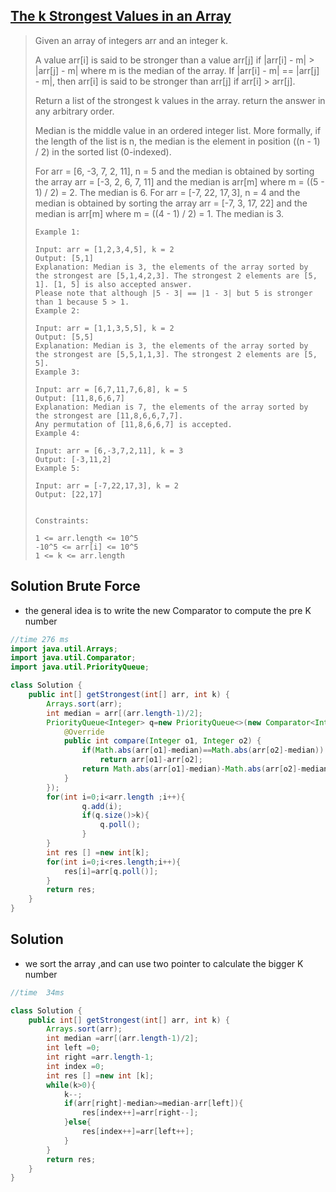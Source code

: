 ## [The k Strongest Values in an Array](https://leetcode-cn.com/problems/the-k-strongest-values-in-an-array/)

> Given an array of integers arr and an integer k.
>
> A value arr[i] is said to be stronger than a value arr[j] if |arr[i] - m| > |arr[j] - m| where m is the median of the array.
> If |arr[i] - m| == |arr[j] - m|, then arr[i] is said to be stronger than arr[j] if arr[i] > arr[j].
>
> Return a list of the strongest k values in the array. return the answer in any arbitrary order.
>
> Median is the middle value in an ordered integer list. More formally, if the length of the list is n, the median is the element in position ((n - 1) / 2) in the sorted list (0-indexed).
>
> For arr = [6, -3, 7, 2, 11], n = 5 and the median is obtained by sorting the array arr = [-3, 2, 6, 7, 11] and the median is arr[m] where m = ((5 - 1) / 2) = 2. The median is 6.
> For arr = [-7, 22, 17, 3], n = 4 and the median is obtained by sorting the array arr = [-7, 3, 17, 22] and the median is arr[m] where m = ((4 - 1) / 2) = 1. The median is 3.
>
> ```
> Example 1:
> 
> Input: arr = [1,2,3,4,5], k = 2
> Output: [5,1]
> Explanation: Median is 3, the elements of the array sorted by the strongest are [5,1,4,2,3]. The strongest 2 elements are [5, 1]. [1, 5] is also accepted answer.
> Please note that although |5 - 3| == |1 - 3| but 5 is stronger than 1 because 5 > 1.
> Example 2:
> 
> Input: arr = [1,1,3,5,5], k = 2
> Output: [5,5]
> Explanation: Median is 3, the elements of the array sorted by the strongest are [5,5,1,1,3]. The strongest 2 elements are [5, 5].
> Example 3:
> 
> Input: arr = [6,7,11,7,6,8], k = 5
> Output: [11,8,6,6,7]
> Explanation: Median is 7, the elements of the array sorted by the strongest are [11,8,6,6,7,7].
> Any permutation of [11,8,6,6,7] is accepted.
> Example 4:
> 
> Input: arr = [6,-3,7,2,11], k = 3
> Output: [-3,11,2]
> Example 5:
> 
> Input: arr = [-7,22,17,3], k = 2
> Output: [22,17]
> 
> 
> Constraints:
> 
> 1 <= arr.length <= 10^5
> -10^5 <= arr[i] <= 10^5
> 1 <= k <= arr.length
> ```
>
> 

## Solution Brute Force

* the general idea is to write the new Comparator to compute the pre K number 

```java
//time 276 ms
import java.util.Arrays;
import java.util.Comparator;
import java.util.PriorityQueue;

class Solution {
    public int[] getStrongest(int[] arr, int k) {
        Arrays.sort(arr);
        int median = arr[(arr.length-1)/2];
        PriorityQueue<Integer> q=new PriorityQueue<>(new Comparator<Integer>() {
            @Override
            public int compare(Integer o1, Integer o2) {
                if(Math.abs(arr[o1]-median)==Math.abs(arr[o2]-median))
                    return arr[o1]-arr[o2];
                return Math.abs(arr[o1]-median)-Math.abs(arr[o2]-median);
            }
        });
        for(int i=0;i<arr.length ;i++){
                q.add(i);
                if(q.size()>k){
                    q.poll();
                }
        }
        int res [] =new int[k];
        for(int i=0;i<res.length;i++){
            res[i]=arr[q.poll()];
        }
        return res;
    }
}
```

## Solution 

* we sort the array ,and can use two pointer to calculate the bigger K number

```java
//time  34ms

class Solution {
    public int[] getStrongest(int[] arr, int k) {
        Arrays.sort(arr);
        int median =arr[(arr.length-1)/2];
        int left =0;
        int right =arr.length-1;
        int index =0;
        int res [] =new int [k];
        while(k>0){
            k--;
            if(arr[right]-median>=median-arr[left]){
                res[index++]=arr[right--];
            }else{
                res[index++]=arr[left++];
            }
        }
        return res;
    }
}
```

